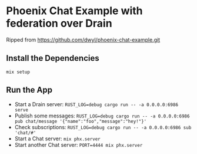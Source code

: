 # Phoenix Chat Example with federation over Drain

Ripped from https://github.com/dwyl/phoenix-chat-example.git

## Install the Dependencies

    mix setup

## Run the App

- Start a Drain server: `RUST_LOG=debug cargo run -- -a 0.0.0.0:6986 serve`
- Publish some messages: `RUST_LOG=debug cargo run -- -a 0.0.0.0:6986 pub chat/message '{"name":"foo","message":"hey!"}'`
- Check subscriptions: `RUST_LOG=debug cargo run -- -a 0.0.0.0:6986 sub 'chat/#'`
- Start a Chat server: `mix phx.server`
- Start another Chat server: `PORT=4444 mix phx.server`
